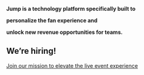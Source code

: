 **Jump is a technology platform specifically built to**

**personalize the fan experience and**

**unlock new revenue opportunities for teams.**

## We’re hiring!

[Join our mission to elevate the live event experience](https://apply.workable.com/jump/)

